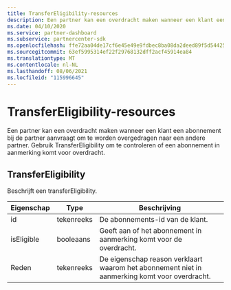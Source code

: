 ```yaml
---
title: TransferEligibility-resources
description: Een partner kan een overdracht maken wanneer een klant een abonnement bij de partner aanvraagt om te worden overgedragen naar een andere partner.
ms.date: 04/10/2020
ms.service: partner-dashboard
ms.subservice: partnercenter-sdk
ms.openlocfilehash: ffe72aa04de17cf6e45e49e9fdbec8ba08da2deed89f5d54425a17825c91a53a
ms.sourcegitcommit: 63ef5995314ef22f29768132dff2acf45914ea84
ms.translationtype: MT
ms.contentlocale: nl-NL
ms.lasthandoff: 08/06/2021
ms.locfileid: "115996645"
---
```

# <a name="transfereligibility-resources"></a>TransferEligibility-resources

Een partner kan een overdracht maken wanneer een klant een abonnement bij de partner aanvraagt om te worden overgedragen naar een andere partner. Gebruik TransferEligibility om te controleren of een abonnement in aanmerking komt voor overdracht.

## <a name="transfereligibility"></a>TransferEligibility

Beschrijft een transferEligibility.

| Eigenschap              | Type             | Beschrijving                                                                              |
|-----------------------|------------------|------------------------------------------------------------------------------------------|
| id                    | tekenreeks           | De abonnements-id van de klant.                                                  |
| isEligible            | booleaans             | Geeft aan of het abonnement in aanmerking komt voor de overdracht.                         |
| Reden                | tekenreeks           | De eigenschap reason verklaart waarom het abonnement niet in aanmerking komt voor overdracht. |